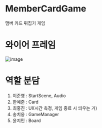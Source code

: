 # MemberCardGame
맴버 카드 뒤집기 게임

# 와이어 프레임
![image](https://github.com/user-attachments/assets/f50b4b5c-8265-47e5-8cb2-74952a21c9aa)


# 역할 분담
1. 이준영 : StartScene, Audio
2. 한예준 : Card
3. 최홍진 : UI(시간 측정, 게임 종료 시 띄우는 거)
4. 송치웅 : GameManager
5. 윤지민 : Board
